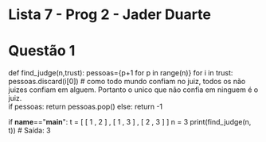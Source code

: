 # Lista 7 - Prog 2 - Jader Duarte
# Questão 1
def find_judge(n,trust):
    pessoas={p+1 for p in range(n)}
    for i in trust:
        pessoas.discard(i[0]) # como todo mundo confiam no juiz, todos os não juizes confiam em alguem. Portanto o unico que não confia em ninguem é o juiz.  
    if pessoas:
        return pessoas.pop()
    else:
        return -1
    
if __name__=="__main__":
    t = [ [ 1 , 2 ] , [ 1 , 3 ] , [ 2 , 3 ] ]
    n = 3
    print(find_judge(n, t))  # Saída: 3
